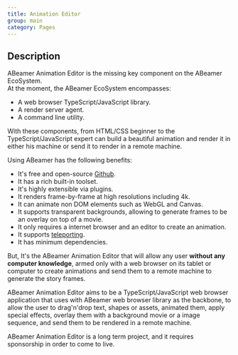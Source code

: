 ```yaml
---
title: Animation Editor
group: main
category: Pages
---
```

<!--- @ -->
<!--- @author: Alexandre Bento Freire -->
## Description

ABeamer Animation Editor is the missing key component on the ABeamer EcoSystem.   
At the moment, the ABeamer EcoSystem encompasses:

- A web browser TypeScript/JavaScript library.   
- A render server agent.   
- A command line utility.   

With these components, from HTML/CSS beginner to the TypeScript/JavaScript expert 
can build a beautiful animation and render it in either his machine or send it to render in a remote machine.   

Using ABeamer has the following benefits:

- It's free and open-source [Github](https://github.com/a-bentofreire/abeamer).  
- It has a rich built-in toolset.   
- It's highly extensible via plugins.   
- It renders frame-by-frame at high resolutions including 4k.   
- It can animate non DOM elements such as WebGL and Canvas.   
- It supports transparent backgrounds, allowing to generate frames to be an overlay on top of a movie.   
- It only requires a internet browser and an editor to create an animation.   
- It supports [teleporting](teleporter.md).
- It has minimum dependencies.   

But, It's the ABeamer Animation Editor that will allow any user **without any computer knowledge**, 
armed only with a web browser on its tablet or computer to create animations 
and send them to a remote machine to generate the story frames.   

ABeamer Animation Editor aims to be a TypeScript/JavaScript web browser application that 
uses with ABeamer web browser library as the backbone, to allow the user to drag'n'drop text, 
shapes or assets, animated them, apply special effects, overlay them with a 
background movie or a image sequence, and send them to be rendered in a remote machine.   

ABeamer Animation Editor is a long term project, and it requires sponsorship in order to come to live.   
